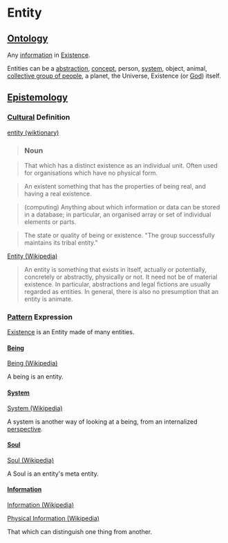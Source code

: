 # Entity

## [Ontology](./ontology.md)

Any [information](./information.md) in [Existence](./existence.md).

Entities can be a [abstraction](./abstraction.md), [concept](./concept.md), person, [system](./system.md), object, animal, [collective group of people](./collective.md), a planet, the Universe, Existence (or [God](./god.md)) itself.

## [Epistemology](./epistemology.md)

### [Cultural](./culture.md) Definition

<a href="http://en.wiktionary.org/wiki/entity" target="_blank">entity (wiktionary)</a>

> ### Noun

> That which has a distinct existence as an individual unit. Often used for organisations which have no physical form.

> An existent something that has the properties of being real, and having a real existence.

> (computing) Anything about which information or data can be stored in a database; in particular, an organised array or set of individual elements or parts.

> The state or quality of being or existence. "The group successfully maintains its tribal entity."

<a href="https://en.wikipedia.org/wiki/Entity" target="_blank">Entity (Wikipedia)</a>

> An entity is something that exists in itself, actually or potentially, concretely or abstractly, physically or not. It need not be of material existence. In particular, abstractions and legal fictions are usually regarded as entities. In general, there is also no presumption that an entity is animate.

### [Pattern](./pattern.md) Expression

[Existence](./existence.md) is an Entity made of many entities.

#### [Being](./being)

<a href="https://en.wikipedia.org/wiki/Being" target="_blank">Being (Wikipedia)</a>

A being is an entity.

#### [System](./system.md)

<a href="https://en.wikipedia.org/wiki/System" target="_blank">System (Wikipedia)</a>

A system is another way of looking at a being, from an internalized [perspective](./perspective.md).

#### [Soul](./soul.md)

<a href="https://en.wikipedia.org/wiki/Soul" target="_blank">Soul (Wikipedia)</a>

A Soul is an entity's meta entity.

#### [Information](./information.md)

<a href="https://en.wikipedia.org/wiki/Information" target="_blank">Information (Wikipedia)</a>

<a href="https://en.wikipedia.org/wiki/Physical_information" target="_blank">Physical Information (Wikipedia)</a>

That which can distinguish one thing from another.
